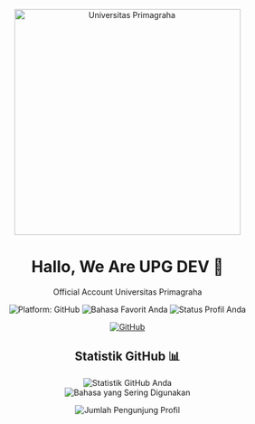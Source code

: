<!-- Header -->
<p align="center">
  <img src="https://lh3.googleusercontent.com/p/AF1QipNyu8vjTnVMh5mYiEa0qwBl8EFNXE5PGqId5TRP=s680-w680-h510" alt="Universitas Primagraha" width="400px">
</p>

<!-- Deskripsi -->
<h1 align="center">Hallo, We Are UPG DEV 👋</h1>
<p align="center">
  Official Account Universitas Primagraha
</p>

<!-- Badge -->
<p align="center">
  <img src="https://img.shields.io/badge/Platform-GitHub-brightgreen" alt="Platform: GitHub">
  <img src="https://img.shields.io/badge/Language-[Javascript&PHP]-blueviolet" alt="Bahasa Favorit Anda">
  <img src="https://img.shields.io/badge/Status-[ACTIVE]-important" alt="Status Profil Anda">
</p>

<!-- Sosial Media -->
<p align="center">
  <a href="https://github.com/UPG-DEV-APPLICATION"><img src="https://img.shields.io/github/followers/UPG-DEV-APPLICATION?label=Follow&style=social" alt="GitHub"></a>
</p>

<!-- Statistik Github -->
<h2 align="center">Statistik GitHub 📊</h2>
<p align="center">
  <img src="https://github-readme-stats.vercel.app/api?username=UPG-DEV-APPLICATION&show_icons=true&count_private=true&hide=prs&theme=radical" alt="Statistik GitHub Anda">
  <br>
  <img src="https://github-readme-stats.vercel.app/api/top-langs/?username=UPG-DEV-APPLICATION&layout=compact&theme=radical" alt="Bahasa yang Sering Digunakan">
</p>


<!-- Footer -->
<p align="center">
  <img src="https://visitor-badge.glitch.me/badge?page_id=UPG-DEV-APPLICATION.UPG-DEV-APPLICATION" alt="Jumlah Pengunjung Profil">
</p>
